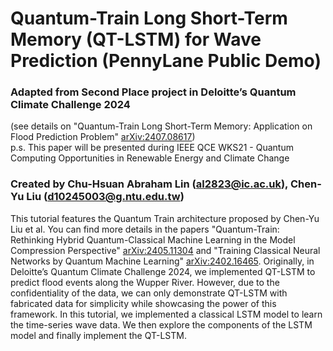 # Quantum-Train Long Short-Term Memory (QT-LSTM) for Wave Prediction (PennyLane Public Demo)

### Adapted from Second Place project in Deloitte’s Quantum Climate Challenge 2024
(see details on "Quantum-Train Long Short-Term Memory: Application on Flood Prediction Problem" [arXiv:2407.08617](https://arxiv.org/abs/2407.08617))<br>
p.s. This paper will be presented during IEEE QCE WKS21 - Quantum Computing Opportunities in Renewable Energy and Climate Change

### Created by Chu-Hsuan Abraham Lin (al2823@ic.ac.uk), Chen-Yu Liu (d10245003@g.ntu.edu.tw)
This tutorial features the Quantum Train architecture proposed by Chen-Yu Liu et al. You can find more details in the papers "Quantum-Train: Rethinking Hybrid Quantum-Classical Machine Learning in the Model Compression Perspective" [arXiv:2405.11304](https://arxiv.org/abs/2405.11304) and "Training Classical Neural Networks by Quantum Machine Learning" [arXiv:2402.16465](https://arxiv.org/abs/2402.16465). Originally, in Deloitte’s Quantum Climate Challenge 2024, we implemented QT-LSTM to predict flood events along the Wupper River. However, due to the confidentiality of the data, we can only demonstrate QT-LSTM with fabricated data for simplicity while showcasing the power of this framework.
In this tutorial, we implemented a classical LSTM model to learn the time-series wave data. We then explore the components of the LSTM model and finally implement the QT-LSTM.
